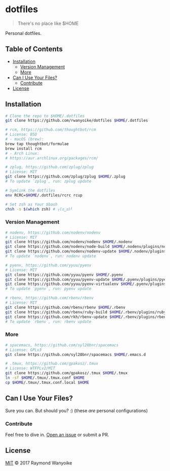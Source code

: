 # dotfiles

> There's no place like $HOME

Personal dotfiles.

## Table of Contents

- [Installation](#installation)
  * [Version Management](#version-management)
  * [More](#more)
- [Can I Use Your Files?](#can-i-use-your-files)
  * [Contribute](#contribute)
- [License](#license)

## Installation

```bash
# Clone the repo to $HOME/.dotfiles
git clone https://github.com/rwanyoike/dotfiles $HOME/.dotfiles
```

```bash
# rcm, https://github.com/thoughtbot/rcm
# License: BSD
# - macOS (brew):
brew tap thoughtbot/formulae
brew install rcm
# - Arch Linux:
# https://aur.archlinux.org/packages/rcm/

# zplug, https://github.com/zplug/zplug
# License: MIT
git clone https://github.com/zplug/zplug $HOME/.zplug
# To update `zplug`, run: zplug update
```

```bash
# Symlink the dotfiles
env RCRC=$HOME/.dotfiles/rcrc rcup

# Set zsh as Your $bash
chsh -s $(which zsh) # ┌(ಠ‿ಠ)┘
```

### Version Management

```bash
# nodenv, https://github.com/nodenv/nodenv
# License: MIT
git clone https://github.com/nodenv/nodenv $HOME/.nodenv
git clone https://github.com/nodenv/node-build $HOME/.nodenv/plugins/node-build
git clone https://github.com/nodenv/nodenv-update $HOME/.nodenv/plugins/nodenv-update
# To update `nodenv`, run: nodenv update

# pyenv, https://github.com/yyuu/pyenv
# License: MIT
git clone https://github.com/yyuu/pyenv $HOME/.pyenv
git clone https://github.com/yyuu/pyenv-update $HOME/.pyenv/plugins/pyenv-update
git clone https://github.com/yyuu/pyenv-virtualenv $HOME/.pyenv/plugins/pyenv-virtualenv
# To update `pyenv`, run: pyenv update

# rbenv, https://github.com/rbenv/rbenv
# License: MIT
git clone https://github.com/rbenv/rbenv $HOME/.rbenv
git clone https://github.com/rbenv/ruby-build $HOME/.rbenv/plugins/ruby-build
git clone https://github.com/rkh/rbenv-update $HOME/.rbenv/plugins/rbenv-update
# To update `rbenv`, run: rbenv update
```

### More

```bash
# spacemacs, https://github.com/syl20bnr/spacemacs
# License: GPLv3
git clone https://github.com/syl20bnr/spacemacs $HOME/.emacs.d

# .tmux, https://github.com/gpakosz/.tmux
# License: WTFPLv2/MIT
git clone https://github.com/gpakosz/.tmux $HOME/.tmux
ln -sf $HOME/.tmux/.tmux.conf $HOME
cp $HOME/.tmux/.tmux.conf.local $HOME
```

## Can I Use Your Files?

Sure you can. But should you? :) (these _are_ personal configurations)

### Contribute

Feel free to dive in. [Open an issue](https://github.com/rwanyoike/dotfiles/issues/new) or submit a PR.

## License

[MIT](LICENSE) © 2017 Raymond Wanyoike

